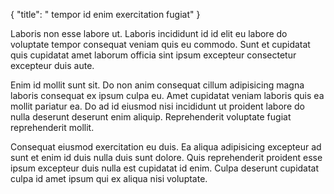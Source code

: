 {
  "title": " tempor id enim exercitation fugiat"
}

Laboris non esse labore ut. Laboris incididunt id id elit eu labore do voluptate tempor consequat veniam quis eu commodo. Sunt et cupidatat quis cupidatat amet laborum officia sint ipsum excepteur consectetur excepteur duis aute.

Enim id mollit sunt sit. Do non anim consequat cillum adipisicing magna laboris consequat ex ipsum culpa eu. Amet cupidatat veniam laboris quis ea mollit pariatur ea. Do ad id eiusmod nisi incididunt ut proident labore do nulla deserunt deserunt enim aliquip. Reprehenderit voluptate fugiat reprehenderit mollit.

Consequat eiusmod exercitation eu duis. Ea aliqua adipisicing excepteur ad sunt et enim id duis nulla duis sunt dolore. Quis reprehenderit proident esse ipsum excepteur duis nulla est cupidatat id enim. Culpa deserunt cupidatat culpa id amet ipsum qui ex aliqua nisi voluptate.